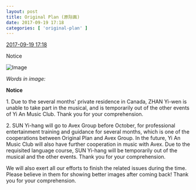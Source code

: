 ```yaml
---
layout: post
title: Original Plan (原际画)
date: 2017-09-19 17:18
categories: [ 'original-plan' ]
---
```


<div class="weibo-info">
  <a href="http://weibo.com/5626539553/Fmy4BxvOe">2017-09-19 17:18</a>
</div>

Notice

<!-- more -->

![Image](http://wx2.sinaimg.cn/mw690/0068MnXXly1fjozsdrrluj32c0340x6p.jpg)

*Words in image:*  

**Notice**

1\. Due to the several months' private residence in Canada, ZHAN Yi-wen is unable to take part in the musical, and is temporarily out of the other events of Yi An Music Club. Thank you for your comprehension.

2\. SUN Yi-hang will go to Avex Group before October, for professional entertainment training and guidance for several months, which is one of the cooperations between Original Plan and Avex Group. In the future, Yi An Music Club will also have further cooperation in music with Avex. Due to the requisited language course, SUN Yi-hang will be temporarily out of the musical and the other events. Thank you for your comprehension.

We will also exert all our efforts to finish the related issues during the time. Please believe in them for showing better images after coming back! Thank you for your comprehension.
